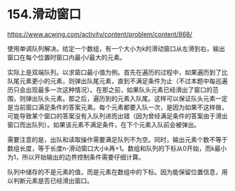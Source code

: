 154.滑动窗口
==
https://www.acwing.com/activity/content/problem/content/868/

使用单调队列解决。给定一个数组，有一个大小为k的滑动窗口从左滑到右，输出窗口在每个位置时窗口内最小/最大的元素。

实际上是双端队列。以求窗口最小值为例。首先在遍历的过程中，如果遍历到了比队尾元素更小的元素，则弹出队尾元素，直到不满足条件为止（不过本题中每巡遍历只会出现最多一次这种情况）。在那之前，如果队头元素已经滑出了窗口的范围，则弹出队头元素。那之后，遍历到的元素入队尾。这样可以保证队头元素一定是当前窗口满足条件的答案元素。每个元素都要入队一次，是因为如果不这样做，可能导致某个窗口的答案没有入队列进而出错（因为曾经满足条件的答案由于滑出窗口而出队列）。如果该元素不满足条件，在下个元素入队前会被弹出。

需要注意的是，出队和读取操作需要满足队列不为空。同时，输出元素个数不等于数组长度，等于长度n-滑动窗口大小k再+1。数组和队列的下标从0开始，而k最小为1，所以开始输出的边界控制条件需要仔细计算。

队列中储存的不是元素的值，而是元素在数组中的下标。因为能保留位置信息，用以判断元素是否已经滑出窗口。

